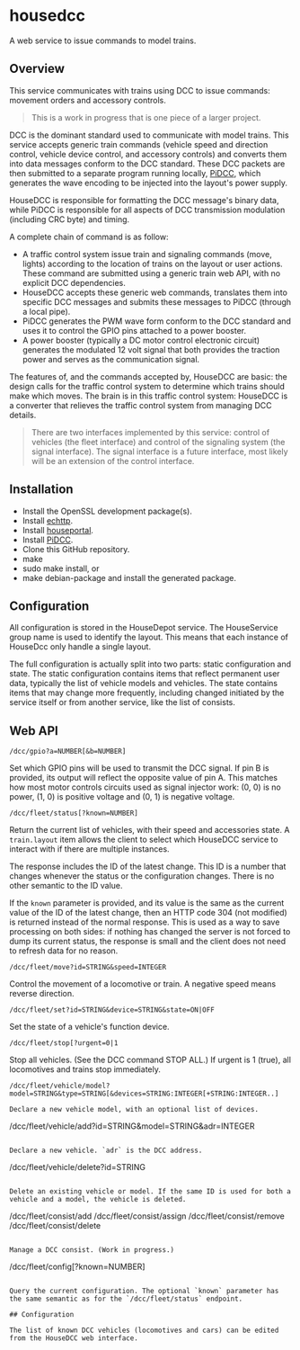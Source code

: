 # housedcc

A web service to issue commands to model trains.

## Overview

This service communicates with trains using DCC to issue commands: movement orders and accessory controls.

> This is a work in progress that is one piece of a larger project.

DCC is the dominant standard used to communicate with model trains. This service accepts generic train commands (vehicle speed and direction control, vehicle device control, and accessory controls) and converts them into data messages conform to the DCC standard. These DCC packets are then submitted to a separate program running locally, [PiDCC](https://github.com/pascal-fb-martin/pidcc), which generates the wave encoding to be injected into the layout's power supply.

HouseDCC is responsible for formatting the DCC message's binary data, while PiDCC is responsible for all aspects of DCC transmission modulation (including CRC byte) and timing.

A complete chain of command is as follow:

- A traffic control system issue train and signaling commands (move, lights) according to the location of trains on the layout or user actions. These command are submitted using a generic train web API, with no explicit DCC dependencies.
- HouseDCC accepts these generic web commands, translates them into specific DCC messages and submits these messages to PiDCC (through a local pipe).
- PiDCC generates the PWM wave form conform to the DCC standard and uses it to control the GPIO pins attached to a power booster.
- A power booster (typically a DC motor control electronic circuit) generates the modulated 12 volt signal that both provides the traction power and serves as the communication signal.

The features of, and the commands accepted by, HouseDCC are basic: the design calls for the traffic control system to determine which trains should make which moves. The brain is in this traffic control system: HouseDCC is a converter that relieves the traffic control system from managing DCC details.

> There are two interfaces implemented by this service: control of vehicles (the fleet interface) and control of the signaling system (the signal interface). The signal interface is a future interface, most likely will be an extension of the control interface.

## Installation

* Install the OpenSSL development package(s).
* Install [echttp](https://github.com/pascal-fb-martin/echttp).
* Install [houseportal](https://github.com/pascal-fb-martin/houseportal).
* Install [PiDCC](https://github.com/pascal-fb-martin/pidcc).
* Clone this GitHub repository.
* make
* sudo make install, or
* make debian-package and install the generated package.

## Configuration

All configuration is stored in the HouseDepot service. The HouseService group name is used to identify the layout. This means that each instance of HouseDcc only handle a single layout.

The full configuration is actually split into two parts: static configuration and state. The static configuration contains items that reflect permanent user data, typically the list of vehicle models and vehicles. The state contains items that may change more frequently, including changed initiated by the service itself or from another service, like the list of consists.

## Web API

```
/dcc/gpio?a=NUMBER[&b=NUMBER]
```

Set which GPIO pins will be used to transmit the DCC signal. If pin B is provided, its output will reflect the opposite value of pin A. This matches how most motor controls circuits used as signal injector work: (0, 0) is no power, (1, 0) is positive voltage and (0, 1) is negative voltage.

```
/dcc/fleet/status[?known=NUMBER]
```

Return the current list of vehicles, with their speed and accessories state. A `train.layout` item allows the client to select which HouseDCC service to interact with if there are multiple instances.

The response includes the ID of the latest change. This ID is a number that changes whenever the status or the configuration changes. There is no other semantic to the ID value.

If the `known` parameter is provided, and its value is the same as the current value of the ID of the latest change, then an HTTP code 304 (not modified) is returned instead of the normal response. This is used as a way to save processing on both sides: if nothing has changed the server is not forced to dump its current status, the response is small and the client does not need to refresh data for no reason.

```
/dcc/fleet/move?id=STRING&speed=INTEGER
```

Control the movement of a locomotive or train. A negative speed means reverse direction.

```
/dcc/fleet/set?id=STRING&device=STRING&state=ON|OFF
```

Set the state of a vehicle's function device.

```
/dcc/fleet/stop[?urgent=0|1
```

Stop all vehicles. (See the DCC command STOP ALL.) If urgent is 1 (true), all locomotives and trains stop immediately.

```
/dcc/fleet/vehicle/model?model=STRING&type=STRING[&devices=STRING:INTEGER[+STRING:INTEGER..]

Declare a new vehicle model, with an optional list of devices.

```
/dcc/fleet/vehicle/add?id=STRING&model=STRING&adr=INTEGER
```

Declare a new vehicle. `adr` is the DCC address.

```
/dcc/fleet/vehicle/delete?id=STRING
```

Delete an existing vehicle or model. If the same ID is used for both a vehicle and a model, the vehicle is deleted.

```
/dcc/fleet/consist/add
/dcc/fleet/consist/assign
/dcc/fleet/consist/remove
/dcc/fleet/consist/delete
```

Manage a DCC consist. (Work in progress.)

```
/dcc/fleet/config[?known=NUMBER]
```

Query the current configuration. The optional `known` parameter has the same semantic as for the `/dcc/fleet/status` endpoint.

## Configuration

The list of known DCC vehicles (locomotives and cars) can be edited from the HouseDCC web interface.

